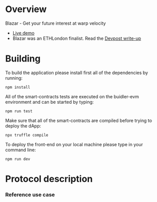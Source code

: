 # Overview

Blazar - Get your future interest at warp velocity

- <a href="https://blazar.now.sh" target="_blank">Live demo</a>
- Blazar was an ETHLondon finalist. Read the <a href="https://devpost.com/software/daj-get-your-future-interest-right-now" target="_blank">Devpost write-up</a>


# Building

To build the application please install first all of the dependencies by running:

    npm install

All of the smart-contracts tests are executed on the buidler-evm environment and can be started by typing:

    npm run test

Make sure that all of the smart-contracts are compiled before trying to deploy the dApp:

    npx truffle compile

To deploy the front-end on your local machine please type in your command line:

    npm run dev


# Protocol description


### Reference use case

